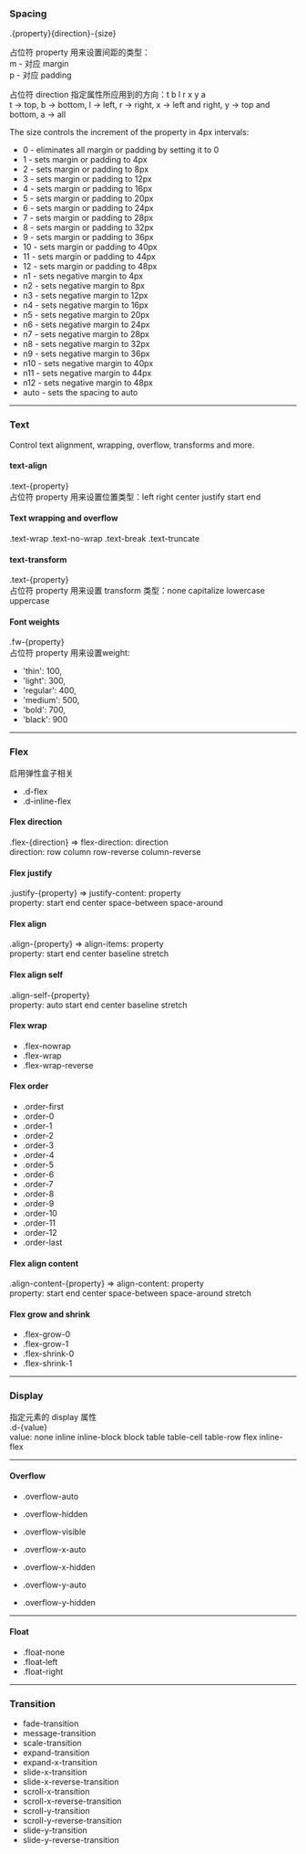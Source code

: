### Spacing

.{property}{direction}-{size}

占位符 property 用来设置间距的类型：  
m - 对应 margin  
p - 对应 padding  

占位符 direction 指定属性所应用到的方向：t b l r x y a  
t -> top, b -> bottom, l -> left, r -> right, x -> left and right, y -> top and bottom, a -> all

The size controls the increment of the property in 4px intervals:  
* 0 - eliminates all margin or padding by setting it to 0
* 1 - sets margin or padding to 4px
* 2 - sets margin or padding to 8px
* 3 - sets margin or padding to 12px
* 4 - sets margin or padding to 16px
* 5 - sets margin or padding to 20px
* 6 - sets margin or padding to 24px
* 7 - sets margin or padding to 28px
* 8 - sets margin or padding to 32px
* 9 - sets margin or padding to 36px
* 10 - sets margin or padding to 40px
* 11 - sets margin or padding to 44px
* 12 - sets margin or padding to 48px
* n1 - sets negative margin to 4px
* n2 - sets negative margin to 8px
* n3 - sets negative margin to 12px
* n4 - sets negative margin to 16px
* n5 - sets negative margin to 20px
* n6 - sets negative margin to 24px
* n7 - sets negative margin to 28px
* n8 - sets negative margin to 32px
* n9 - sets negative margin to 36px
* n10 - sets negative margin to 40px
* n11 - sets negative margin to 44px
* n12 - sets negative margin to 48px
* auto - sets the spacing to auto

---

### Text
Control text alignment, wrapping, overflow, transforms and more.  

#### text-align
.text-{property}  
占位符 property 用来设置位置类型：left right center justify start end  

#### Text wrapping and overflow
.text-wrap  .text-no-wrap  .text-break  .text-truncate

#### text-transform
.text-{property}  
占位符 property 用来设置 transform 类型：none capitalize lowercase uppercase

#### Font weights
.fw-{property}  
占位符 property 用来设置weight: 
* 'thin': 100,
* 'light': 300,
* 'regular': 400,
* 'medium': 500,
* 'bold': 700,
* 'black': 900

---

### Flex
启用弹性盒子相关

* .d-flex
* .d-inline-flex

#### Flex direction
.flex-{direction} => flex-direction: direction    
direction: row column row-reverse column-reverse

#### Flex justify
.justify-{property} => justify-content: property   
property: start end center space-between space-around

#### Flex align
.align-{property} => align-items: property  
property: start end center baseline stretch

#### Flex align self
.align-self-{property}  
property: auto start end center baseline stretch

#### Flex wrap
* .flex-nowrap
* .flex-wrap
* .flex-wrap-reverse

#### Flex order
* .order-first
* .order-0
* .order-1
* .order-2
* .order-3
* .order-4
* .order-5
* .order-6
* .order-7
* .order-8
* .order-9
* .order-10
* .order-11
* .order-12
* .order-last

#### Flex align content
.align-content-{property} => align-content: property  
property: start end center space-between space-around stretch

#### Flex grow and shrink
* .flex-grow-0
* .flex-grow-1
* .flex-shrink-0
* .flex-shrink-1

---

### Display
指定元素的 display 属性  
.d-{value}  
value: none inline inline-block block table table-cell table-row flex inline-flex

---

#### Overflow
* .overflow-auto
* .overflow-hidden
* .overflow-visible


* .overflow-x-auto
* .overflow-x-hidden


* .overflow-y-auto
* .overflow-y-hidden

---

#### Float
* .float-none
* .float-left
* .float-right

---

### Transition
* fade-transition
* message-transition
* scale-transition
* expand-transition
* expand-x-transition
* slide-x-transition
* slide-x-reverse-transition
* scroll-x-transition
* scroll-x-reverse-transition
* scroll-y-transition
* scroll-y-reverse-transition
* slide-y-transition
* slide-y-reverse-transition
